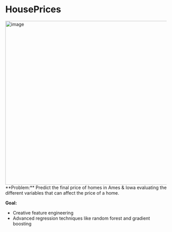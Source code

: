 # HousePrices

<img width="512" height="512" alt="image" src="https://github.com/user-attachments/assets/9302fd99-3de4-4ae3-94ba-052184197821" />
**Problem:**
Predict the final price of homes in Ames & Iowa evaluating the different variables that can affect the price of a home. 

**Goal:**
- Creative feature engineering 
- Advanced regression techniques like random forest and gradient boosting
